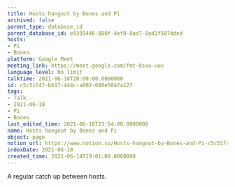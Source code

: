 ```yaml
---
title: Hosts hangout by Bones and Pi
archived: false
parent_type: database_id
parent_database_id: e9339446-880f-4ef0-8ad7-8ad1f507dded
hosts:
- Pi
- Bones
platform: Google Meet
meeting_link: https://meet.google.com/fmt-ksxu-uuv
language_level: No limit
talktime: 2021-06-18T20:00:00.0000000
id: c5c51f47-bb17-444c-a802-688e5847a127
tags:
- Talk
- 2021-06-18
- Pi
- Bones
last_edited_time: 2021-06-16T23:54:00.0000000
name: Hosts hangout by Bones and Pi
object: page
notion_url: https://www.notion.so/Hosts-hangout-by-Bones-and-Pi-c5c51f47bb17444ca802688e5847a127
indexDate: 2021-06-18
created_time: 2021-06-14T19:01:00.0000000
---
```


A regular catch up between hosts.


